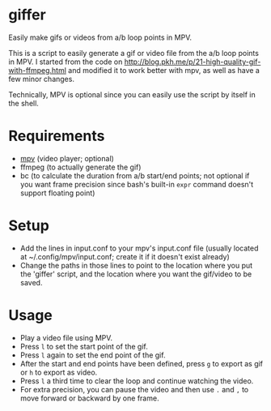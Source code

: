 # giffer
Easily make gifs or videos from a/b loop points in MPV.

This is a script to easily generate a gif or video file from the a/b loop points in MPV. I started from the code on http://blog.pkh.me/p/21-high-quality-gif-with-ffmpeg.html and modified it to work better with mpv, as well as have a few minor changes.

Technically, MPV is optional since you can easily use the script by itself in the shell.

# Requirements

- [mpv](https://mpv.io/) (video player; optional)
- ffmpeg (to actually generate the gif)
- bc (to calculate the duration from a/b start/end points; not optional if you want frame precision since bash's built-in `expr` command doesn't support floating point)

# Setup

- Add the lines in input.conf to your mpv's input.conf file (usually located at ~/.config/mpv/input.conf; create it if it doesn't exist already)
- Change the paths in those lines to point to the location where you put the 'giffer' script, and the location where you want the gif/video to be saved.

# Usage

- Play a video file using MPV.
- Press `l` to set the start point of the gif.
- Press `l` again to set the end point of the gif.
- After the start and end points have been defined, press `g` to export as gif or `h` to export as video.
- Press `l` a third time to clear the loop and continue watching the video.
- For extra precision, you can pause the video and then use `.` and `,` to move forward or backward by one frame.

